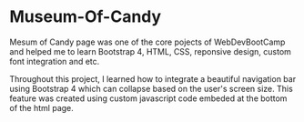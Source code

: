 # Museum-Of-Candy

Mesum of Candy page was one of the core pojects of WebDevBootCamp and helped me to learn Bootstrap 4, HTML, CSS,
reponsive design, custom font integration and etc.

Throughout this project, I learned how to integrate a beautiful navigation bar using Bootstrap 4 which can collapse
based on the user's screen size. This feature was created using custom javascript code embeded at the bottom of the html page.
